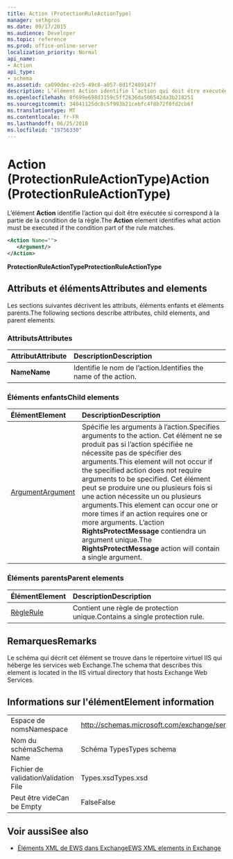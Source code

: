```yaml
---
title: Action (ProtectionRuleActionType)
manager: sethgros
ms.date: 09/17/2015
ms.audience: Developer
ms.topic: reference
ms.prod: office-online-server
localization_priority: Normal
api_name:
- Action
api_type:
- schema
ms.assetid: ca090dec-e2c5-49c8-a057-8d1f2409147f
description: L’élément Action identifie l’action qui doit être exécutée si correspond à la partie de la condition de la règle.
ms.openlocfilehash: 8f699e698d3159c5ff2636da506542da3b218251
ms.sourcegitcommit: 34041125dc8c5f993b21cebfc4f8b72f0fd2cb6f
ms.translationtype: MT
ms.contentlocale: fr-FR
ms.lasthandoff: 06/25/2018
ms.locfileid: "19756330"
---
```

# <a name="action-protectionruleactiontype"></a><span data-ttu-id="5e9e2-103">Action (ProtectionRuleActionType)</span><span class="sxs-lookup"><span data-stu-id="5e9e2-103">Action (ProtectionRuleActionType)</span></span>

<span data-ttu-id="5e9e2-104">L’élément **Action** identifie l’action qui doit être exécutée si correspond à la partie de la condition de la règle.</span><span class="sxs-lookup"><span data-stu-id="5e9e2-104">The **Action** element identifies what action must be executed if the condition part of the rule matches.</span></span> 
  
```xml
<Action Name="">
   <Argument/>
</Action>

```

 <span data-ttu-id="5e9e2-105">**ProtectionRuleActionType**</span><span class="sxs-lookup"><span data-stu-id="5e9e2-105">**ProtectionRuleActionType**</span></span>
## <a name="attributes-and-elements"></a><span data-ttu-id="5e9e2-106">Attributs et éléments</span><span class="sxs-lookup"><span data-stu-id="5e9e2-106">Attributes and elements</span></span>

<span data-ttu-id="5e9e2-107">Les sections suivantes décrivent les attributs, éléments enfants et éléments parents.</span><span class="sxs-lookup"><span data-stu-id="5e9e2-107">The following sections describe attributes, child elements, and parent elements.</span></span>
  
### <a name="attributes"></a><span data-ttu-id="5e9e2-108">Attributs</span><span class="sxs-lookup"><span data-stu-id="5e9e2-108">Attributes</span></span>

|<span data-ttu-id="5e9e2-109">**Attribut**</span><span class="sxs-lookup"><span data-stu-id="5e9e2-109">**Attribute**</span></span>|<span data-ttu-id="5e9e2-110">**Description**</span><span class="sxs-lookup"><span data-stu-id="5e9e2-110">**Description**</span></span>|
|:-----|:-----|
|<span data-ttu-id="5e9e2-111">**Name**</span><span class="sxs-lookup"><span data-stu-id="5e9e2-111">**Name**</span></span> <br/> |<span data-ttu-id="5e9e2-112">Identifie le nom de l’action.</span><span class="sxs-lookup"><span data-stu-id="5e9e2-112">Identifies the name of the action.</span></span>  <br/> |
   
### <a name="child-elements"></a><span data-ttu-id="5e9e2-113">Éléments enfants</span><span class="sxs-lookup"><span data-stu-id="5e9e2-113">Child elements</span></span>

|<span data-ttu-id="5e9e2-114">**Élément**</span><span class="sxs-lookup"><span data-stu-id="5e9e2-114">**Element**</span></span>|<span data-ttu-id="5e9e2-115">**Description**</span><span class="sxs-lookup"><span data-stu-id="5e9e2-115">**Description**</span></span>|
|:-----|:-----|
|[<span data-ttu-id="5e9e2-116">Argument</span><span class="sxs-lookup"><span data-stu-id="5e9e2-116">Argument</span></span>](argument.md) <br/> |<span data-ttu-id="5e9e2-117">Spécifie les arguments à l’action.</span><span class="sxs-lookup"><span data-stu-id="5e9e2-117">Specifies arguments to the action.</span></span> <span data-ttu-id="5e9e2-118">Cet élément ne se produit pas si l’action spécifiée ne nécessite pas de spécifier des arguments.</span><span class="sxs-lookup"><span data-stu-id="5e9e2-118">This element will not occur if the specified action does not require arguments to be specified.</span></span> <span data-ttu-id="5e9e2-119">Cet élément peut se produire une ou plusieurs fois si une action nécessite un ou plusieurs arguments.</span><span class="sxs-lookup"><span data-stu-id="5e9e2-119">This element can occur one or more times if an action requires one or more arguments.</span></span> <span data-ttu-id="5e9e2-120">L’action **RightsProtectMessage** contiendra un argument unique.</span><span class="sxs-lookup"><span data-stu-id="5e9e2-120">The **RightsProtectMessage** action will contain a single argument.</span></span>  <br/> |
   
### <a name="parent-elements"></a><span data-ttu-id="5e9e2-121">Éléments parents</span><span class="sxs-lookup"><span data-stu-id="5e9e2-121">Parent elements</span></span>

|<span data-ttu-id="5e9e2-122">**Élément**</span><span class="sxs-lookup"><span data-stu-id="5e9e2-122">**Element**</span></span>|<span data-ttu-id="5e9e2-123">**Description**</span><span class="sxs-lookup"><span data-stu-id="5e9e2-123">**Description**</span></span>|
|:-----|:-----|
|[<span data-ttu-id="5e9e2-124">Règle</span><span class="sxs-lookup"><span data-stu-id="5e9e2-124">Rule</span></span>](rule.md) <br/> |<span data-ttu-id="5e9e2-125">Contient une règle de protection unique.</span><span class="sxs-lookup"><span data-stu-id="5e9e2-125">Contains a single protection rule.</span></span>  <br/> |
   
## <a name="remarks"></a><span data-ttu-id="5e9e2-126">Remarques</span><span class="sxs-lookup"><span data-stu-id="5e9e2-126">Remarks</span></span>

<span data-ttu-id="5e9e2-127">Le schéma qui décrit cet élément se trouve dans le répertoire virtuel IIS qui héberge les services web Exchange.</span><span class="sxs-lookup"><span data-stu-id="5e9e2-127">The schema that describes this element is located in the IIS virtual directory that hosts Exchange Web Services.</span></span>
  
## <a name="element-information"></a><span data-ttu-id="5e9e2-128">Informations sur l'élément</span><span class="sxs-lookup"><span data-stu-id="5e9e2-128">Element information</span></span>

|||
|:-----|:-----|
|<span data-ttu-id="5e9e2-129">Espace de noms</span><span class="sxs-lookup"><span data-stu-id="5e9e2-129">Namespace</span></span>  <br/> |http://schemas.microsoft.com/exchange/services/2006/types  <br/> |
|<span data-ttu-id="5e9e2-130">Nom du schéma</span><span class="sxs-lookup"><span data-stu-id="5e9e2-130">Schema Name</span></span>  <br/> |<span data-ttu-id="5e9e2-131">Schéma Types</span><span class="sxs-lookup"><span data-stu-id="5e9e2-131">Types schema</span></span>  <br/> |
|<span data-ttu-id="5e9e2-132">Fichier de validation</span><span class="sxs-lookup"><span data-stu-id="5e9e2-132">Validation File</span></span>  <br/> |<span data-ttu-id="5e9e2-133">Types.xsd</span><span class="sxs-lookup"><span data-stu-id="5e9e2-133">Types.xsd</span></span>  <br/> |
|<span data-ttu-id="5e9e2-134">Peut être vide</span><span class="sxs-lookup"><span data-stu-id="5e9e2-134">Can be Empty</span></span>  <br/> |<span data-ttu-id="5e9e2-135">False</span><span class="sxs-lookup"><span data-stu-id="5e9e2-135">False</span></span>  <br/> |
   
## <a name="see-also"></a><span data-ttu-id="5e9e2-136">Voir aussi</span><span class="sxs-lookup"><span data-stu-id="5e9e2-136">See also</span></span>

- [<span data-ttu-id="5e9e2-137">Éléments XML de EWS dans Exchange</span><span class="sxs-lookup"><span data-stu-id="5e9e2-137">EWS XML elements in Exchange</span></span>](ews-xml-elements-in-exchange.md)

